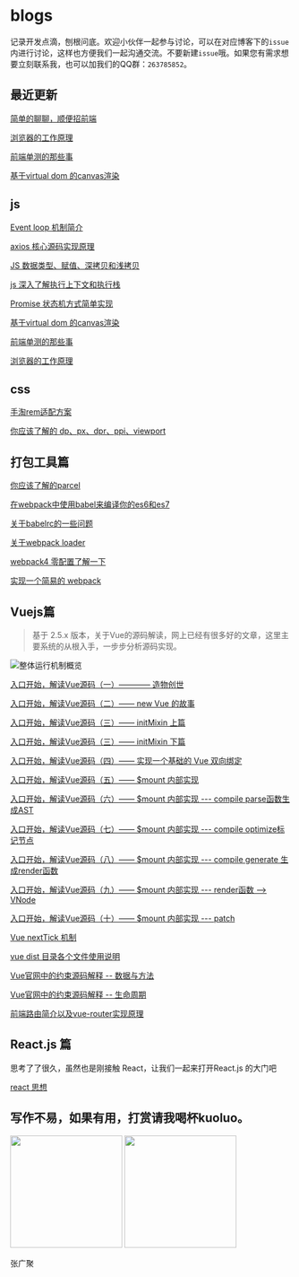 # blogs

记录开发点滴，刨根问底。欢迎小伙伴一起参与讨论，可以在对应博客下的`issue`内进行讨论，这样也方便我们一起沟通交流。不要新建`issue`哦。如果您有需求想要立刻联系我，也可以加我们的QQ群：`263785852`。

## 最近更新
[简单的聊聊，顺便招前端](https://github.com/muwoo/blogs/issues/37)

[浏览器的工作原理](https://github.com/muwoo/blogs/issues/34)

[前端单测的那些事](https://github.com/muwoo/blogs/issues/33)

[基于virtual dom 的canvas渲染](https://github.com/muwoo/blogs/issues/32)

## js
[Event loop 机制简介 ](https://github.com/monkeyWangs/blogs/issues/14)

[axios 核心源码实现原理 ](https://github.com/muwoo/blogs/blob/master/src/axios/1.md)

[JS 数据类型、赋值、深拷贝和浅拷贝 ](https://github.com/monkeyWangs/blogs/issues/18)

[js 深入了解执行上下文和执行栈](https://github.com/monkeyWangs/blogs/issues/20)

[Promise 状态机方式简单实现](https://github.com/monkeyWangs/blogs/blob/master/src/promise/README.md)

[基于virtual dom 的canvas渲染](https://github.com/muwoo/blogs/issues/32)

[前端单测的那些事](https://github.com/muwoo/blogs/issues/33)

[浏览器的工作原理](https://github.com/muwoo/blogs/issues/34)

## css
[手淘rem适配方案](https://github.com/monkeyWangs/blogs/issues/10)

[你应该了解的 dp、px、dpr、ppi、viewport](https://github.com/monkeyWangs/blogs/issues/8)
## 打包工具篇
[你应该了解的parcel](https://github.com/monkeyWangs/blogs/issues/5)

[在webpack中使用babel来编译你的es6和es7](https://github.com/monkeyWangs/blogs/issues/3)

[关于babelrc的一些问题](https://github.com/monkeyWangs/blogs/issues/6)

[关于webpack loader](https://github.com/monkeyWangs/blogs/issues/15)

[webpack4 零配置了解一下](https://github.com/monkeyWangs/blogs/issues/19)

[实现一个简易的 webpack](https://github.com/muwoo/blogs/issues/29)

## Vuejs篇

> 基于 2.5.x 版本，关于Vue的源码解读，网上已经有很多好的文章，这里主要系统的从根入手，一步步分析源码实现。

![整体运行机制概览](http://img.souche.com/f2e/ab0c06b18763498d1c53247017a60b42.png)

[入口开始，解读Vue源码（一）———— 造物创世](https://github.com/monkeyWangs/blogs/blob/master/src/Vue/1.md)

[入口开始，解读Vue源码（二）—— new Vue 的故事](https://github.com/monkeyWangs/blogs/blob/master/src/Vue/2.md)

[入口开始，解读Vue源码（三）—— initMixin 上篇](https://github.com/monkeyWangs/blogs/blob/master/src/Vue/3.md)

[入口开始，解读Vue源码（三）—— initMixin 下篇](https://github.com/monkeyWangs/blogs/blob/master/src/Vue/4.md)

[入口开始，解读Vue源码（四）—— 实现一个基础的 Vue 双向绑定](https://github.com/monkeyWangs/blogs/blob/master/src/Vue/5.md)

[入口开始，解读Vue源码（五）—— $mount 内部实现](https://github.com/monkeyWangs/blogs/blob/master/src/Vue/6.md)

[入口开始，解读Vue源码（六）—— $mount 内部实现 --- compile parse函数生成AST](https://github.com/monkeyWangs/blogs/blob/master/src/Vue/7.md)

[入口开始，解读Vue源码（七）—— $mount 内部实现 --- compile optimize标记节点](https://github.com/monkeyWangs/blogs/blob/master/src/Vue/8.md)

[入口开始，解读Vue源码（八）—— $mount 内部实现 --- compile generate 生成render函数](https://github.com/monkeyWangs/blogs/blob/master/src/Vue/9.md)

[入口开始，解读Vue源码（九）—— $mount 内部实现 --- render函数 --> VNode](https://github.com/monkeyWangs/blogs/blob/master/src/Vue/10.md)

[入口开始，解读Vue源码（十）—— $mount 内部实现 --- patch](https://github.com/monkeyWangs/blogs/blob/master/src/Vue/11.md)

[Vue nextTick 机制 ](https://github.com/monkeyWangs/blogs/issues/13)

[vue dist 目录各个文件使用说明](https://github.com/monkeyWangs/blogs/issues/4)

[Vue官网中的约束源码解释 -- 数据与方法](https://github.com/monkeyWangs/blogs/issues/11)

[Vue官网中的约束源码解释 -- 生命周期](https://github.com/monkeyWangs/blogs/issues/12)

[前端路由简介以及vue-router实现原理](https://github.com/monkeyWangs/blogs/issues/22)

## React.js 篇

思考了了很久，虽然也是刚接触 React，让我们一起来打开React.js 的大门吧

[react 思想](https://github.com/muwoo/blogs/issues/40)

## 写作不易，如果有用，打赏请我喝杯kuoluo。

<img src="https://user-images.githubusercontent.com/21073039/53570923-96aa6180-3ba2-11e9-807a-5eba632781b8.png" width="200px">
<img src="https://user-images.githubusercontent.com/21073039/53570928-990cbb80-3ba2-11e9-88fa-cc3c7827e358.png" width="200px">

张广聚



